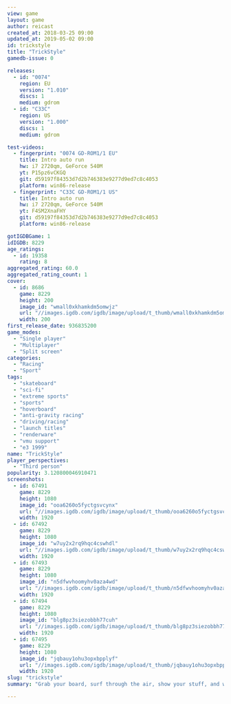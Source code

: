 ```yaml
---
view: game
layout: game
author: reicast
created_at: 2018-03-25 09:00
updated_at: 2019-05-02 09:00
id: trickstyle
title: "TrickStyle"
gamedb-issue: 0

releases:
  - id: "0074"
    region: EU
    version: "1.010"
    discs: 1
    medium: gdrom
  - id: "C33C"
    region: US
    version: "1.000"
    discs: 1
    medium: gdrom

test-videos:
  - fingerprint: "0074 GD-ROM1/1 EU"
    title: Intro auto run
    hw: i7 2720qm, GeForce 540M
    yt: P15pz6vCKGQ
    git: d59197f84353d7d2b746383e9277d9ed7c8c4053
    platform: win86-release
  - fingerprint: "C33C GD-ROM1/1 US"
    title: Intro auto run
    hw: i7 2720qm, GeForce 540M
    yt: F4SM2XnaFHY
    git: d59197f84353d7d2b746383e9277d9ed7c8c4053
    platform: win86-release

gotIGDBGame: 1
idIGDB: 8229
age_ratings:
  - id: 19358
    rating: 8
aggregated_rating: 60.0
aggregated_rating_count: 1
cover:
  - id: 8686
    game: 8229
    height: 200
    image_id: "wmall0xkhamkdm5omwjz"
    url: "//images.igdb.com/igdb/image/upload/t_thumb/wmall0xkhamkdm5omwjz.jpg"
    width: 200
first_release_date: 936835200
game_modes:
  - "Single player"
  - "Multiplayer"
  - "Split screen"
categories:
  - "Racing"
  - "Sport"
tags:
  - "skateboard"
  - "sci-fi"
  - "extreme sports"
  - "sports"
  - "hoverboard"
  - "anti-gravity racing"
  - "driving/racing"
  - "launch titles"
  - "renderware"
  - "vmu support"
  - "e3 1999"
name: "TrickStyle"
player_perspectives:
  - "Third person"
popularity: 3.120800046910471
screenshots:
  - id: 67491
    game: 8229
    height: 1080
    image_id: "ooa6260o5fyctgsvcynx"
    url: "//images.igdb.com/igdb/image/upload/t_thumb/ooa6260o5fyctgsvcynx.jpg"
    width: 1920
  - id: 67492
    game: 8229
    height: 1080
    image_id: "w7uy2x2rq9hqc4cswhdl"
    url: "//images.igdb.com/igdb/image/upload/t_thumb/w7uy2x2rq9hqc4cswhdl.jpg"
    width: 1920
  - id: 67493
    game: 8229
    height: 1080
    image_id: "n5dfwvhoomyhv0aza4wd"
    url: "//images.igdb.com/igdb/image/upload/t_thumb/n5dfwvhoomyhv0aza4wd.jpg"
    width: 1920
  - id: 67494
    game: 8229
    height: 1080
    image_id: "blg8pz3siezobbh77cuh"
    url: "//images.igdb.com/igdb/image/upload/t_thumb/blg8pz3siezobbh77cuh.jpg"
    width: 1920
  - id: 67495
    game: 8229
    height: 1080
    image_id: "jqbauy1ohu3opxbpplyf"
    url: "//images.igdb.com/igdb/image/upload/t_thumb/jqbauy1ohu3opxbpplyf.jpg"
    width: 1920
slug: "trickstyle"
summary: "Grab your board, surf through the air, show your stuff, and win eternal glory with your off-the-chain skills. Re-Live this Dreamcast Classic Today!"

---
```

